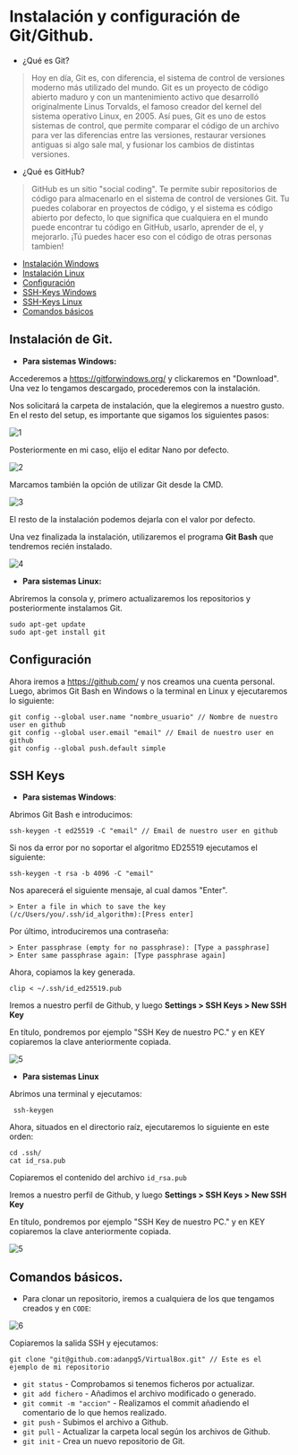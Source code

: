 # Instalación y configuración de Git/Github.

* ¿Qué es Git?
>  Hoy en día, Git es, con diferencia, el sistema de control de versiones moderno más utilizado del mundo. Git es un proyecto de código abierto maduro y con un mantenimiento activo que desarrolló originalmente Linus Torvalds, el famoso creador del kernel del sistema operativo Linux, en 2005. Así pues, Git es uno de estos sistemas de control, que permite comparar el código de un archivo para ver las diferencias entre las versiones, restaurar versiones antiguas si algo sale mal, y fusionar los cambios de distintas versiones.

* ¿Qué es GitHub?
> GitHub es un sitio "social coding". Te permite subir repositorios de código para almacenarlo en el sistema de control de versiones Git. Tu puedes colaborar en proyectos de código, y el sistema es código abierto por defecto, lo que significa que cualquiera en el mundo puede encontrar tu código en GitHub, usarlo, aprender de el, y mejorarlo. ¡Tú puedes hacer eso con el código de otras personas tambien!

* [Instalación Windows](#id1)
* [Instalación Linux](#id2)
* [Configuración](#id3)
* [SSH-Keys Windows](#id4)
* [SSH-Keys Linux](#id5)
* [Comandos básicos](#id6)

## Instalación de Git.

* **Para sistemas Windows:**<a name="id1"></a>

Accederemos a https://gitforwindows.org/ y clickaremos en "Download".
Una vez lo tengamos descargado, procederemos con la instalación.

Nos solicitará la carpeta de instalación, que la elegiremos a nuestro gusto. En el resto del setup, es importante que sigamos los siguientes pasos:

![1](./img/1.png)

Posteriormente en mi caso, elijo el editar Nano por defecto.

![2](./img/2.png)

Marcamos también la opción de utilizar Git desde la CMD.

![3](./img/3.png)

El resto de la instalación podemos dejarla con el valor por defecto.

Una  vez finalizada la instalación, utilizaremos el programa **Git Bash** que tendremos recién instalado.

![4](./img/4.png)


* **Para sistemas Linux:**<a name="id2"></a>

Abriremos la consola y, primero actualizaremos los repositorios y posteriormente instalamos Git.

~~~ 
sudo apt-get update
sudo apt-get install git
~~~

## Configuración<a name="id3"></a>

Ahora iremos a https://github.com/ y nos creamos una cuenta personal.
Luego, abrimos Git Bash en Windows o la terminal en Linux y ejecutaremos lo siguiente:

~~~
git config --global user.name "nombre_usuario" // Nombre de nuestro user en github
git config --global user.email "email" // Email de nuestro user en github
git config --global push.default simple
~~~

## SSH Keys

* **Para sistemas Windows**:<a name="id4"></a>

Abrimos Git Bash e introducimos:

~~~
ssh-keygen -t ed25519 -C "email" // Email de nuestro user en github
~~~
Si nos da error por no soportar el algoritmo ED25519 ejecutamos el siguiente:
~~~
ssh-keygen -t rsa -b 4096 -C "email"
~~~

Nos aparecerá el siguiente mensaje, al cual damos "Enter".

~~~
> Enter a file in which to save the key (/c/Users/you/.ssh/id_algorithm):[Press enter]
~~~

Por último, introduciremos una contraseña:
~~~
> Enter passphrase (empty for no passphrase): [Type a passphrase]
> Enter same passphrase again: [Type passphrase again]
~~~

Ahora, copiamos la key generada.

~~~
clip < ~/.ssh/id_ed25519.pub
~~~

Iremos a nuestro perfil de Github, y luego **Settings > SSH Keys > New SSH Key**

En título, pondremos por ejemplo "SSH Key de nuestro PC." y en KEY copiaremos la clave anteriormente copiada.

![5](./img/5.png)

* **Para sistemas Linux**<a name="id5"></a>

Abrimos una terminal y ejecutamos:
~~~
 ssh-keygen 
~~~

Ahora, situados en el directorio raíz, ejecutaremos lo siguiente en este orden:
~~~
cd .ssh/
cat id_rsa.pub
~~~

Copiaremos el contenido del archivo `id_rsa.pub`

Iremos a nuestro perfil de Github, y luego **Settings > SSH Keys > New SSH Key**

En título, pondremos por ejemplo "SSH Key de nuestro PC." y en KEY copiaremos la clave anteriormente copiada.

![5](./img/5.png)

## Comandos básicos.<a name="id6"></a>

* Para clonar un repositorio, iremos a cualquiera de los que tengamos creados y en `CODE`:

![6](./img/6.png)

Copiaremos la salida SSH y ejecutamos:
~~~
git clone "git@github.com:adanpg5/VirtualBox.git" // Este es el ejemplo de mi repositorio
~~~

* `git status` - Comprobamos si tenemos ficheros por actualizar.
* `git add fichero` - Añadimos el archivo modificado o generado.
* `git commit -m "accion"` - Realizamos el commit añadiendo el comentario de lo que hemos realizado.
* `git push` - Subimos el archivo a Github.
* `git pull` - Actualizar la carpeta local según los archivos de Github.
* `git init` - Crea un nuevo repositorio de Git.
